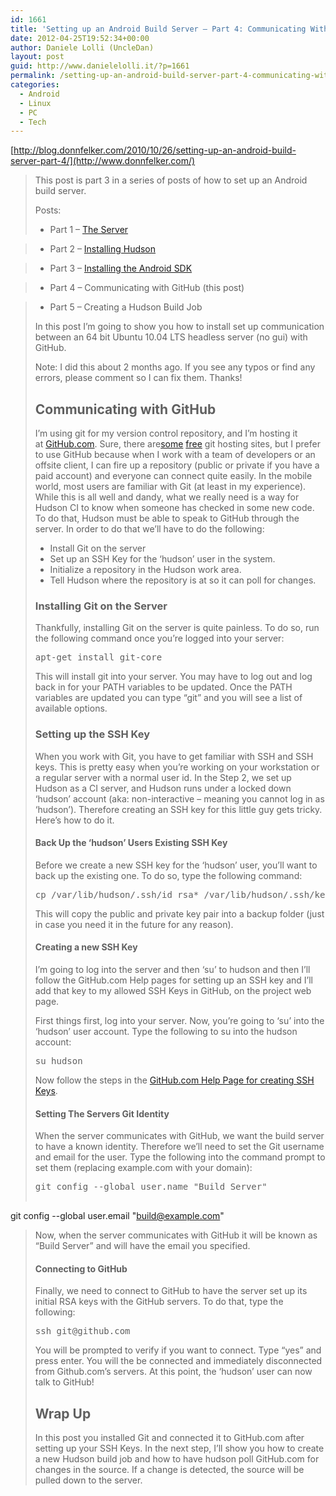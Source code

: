 ```yaml
---
id: 1661
title: 'Setting up an Android Build Server – Part 4: Communicating With Github « Donn Felker'
date: 2012-04-25T19:52:34+00:00
author: Daniele Lolli (UncleDan)
layout: post
guid: http://www.danielelolli.it/?p=1661
permalink: /setting-up-an-android-build-server-part-4-communicating-with-github-donn-felker-04-2012.html
categories:
  - Android
  - Linux
  - PC
  - Tech
---
```

[http://blog.donnfelker.com/2010/10/26/setting-up-an-android-build-server-part-4/](http://www.donnfelker.com/)

> This post is part 3 in a series of posts of how to set up an Android build server.
> 
> Posts:
> 
> * Part 1 – [The Server](http://www.donnfelker.com/)
  
> * Part 2 – [Installing Hudson](http://www.donnfelker.com/)
  
> * Part 3 – [Installing the Android SDK](http://www.donnfelker.com/)
  
> * Part 4 – Communicating with GitHub (this post)
  
> * Part 5 – Creating a Hudson Build Job
> 
> In this post I’m going to show you how to install set up communication between an 64 bit Ubuntu 10.04 LTS headless server (no gui) with GitHub.
> 
> Note: I did this about 2 months ago. If you see any typos or find any errors, please comment so I can fix them. Thanks!
> 
> ## Communicating with GitHub
> 
> I’m using git for my version control repository, and I’m hosting it at <a href="http://www.github.com/" target="_blank">GitHub.com</a>. Sure, there are<a href="http://www.projectlocker.com/" target="_blank">some</a> <a href="http://www.unfuddle.com/" target="_blank">free</a> git hosting sites, but I prefer to use GitHub because when I work with a team of developers or an offsite client, I can fire up a repository (public or private if you have a paid account) and everyone can connect quite easily. In the mobile world, most users are familiar with Git (at least in my experience).  While this is all well and dandy, what we really need is a way for Hudson CI to know when someone has checked in some new code. To do that, Hudson must be able to speak to GitHub through the server. In order to do that we’ll have to do the following:
> 
>   * Install Git on the server
>   * Set up an SSH Key for the ‘hudson’ user in the system.
>   * Initialize a repository in the Hudson work area.
>   * Tell Hudson where the repository is at so it can poll for changes.
> 
> ### Installing Git on the Server
> 
> Thankfully, installing Git on the server is quite painless. To do so, run the following command once you’re logged into your server:
> 
> <pre title="">apt-get install git-core</pre>
> 
> This will install git into your server. You may have to log out and log back in for your PATH variables to be updated. Once the PATH variables are updated you can type “git” and you will see a list of available options.
> 
> ### Setting up the SSH Key
> 
> When you work with Git, you have to get familiar with SSH and SSH keys. This is pretty easy when you’re working on your workstation or a regular server with a normal user id. In the Step 2, we set up Hudson as a CI server, and Hudson runs under a locked down ‘hudson’ account (aka: non-interactive – meaning you cannot log in as ‘hudson’). Therefore creating an SSH key for this little guy gets tricky. Here’s how to do it.
> 
> #### Back Up the ‘hudson’ Users Existing SSH Key
> 
> Before we create a new SSH key for the ‘hudson’ user, you’ll want to back up the existing one. To do so, type the following command:
> 
> <pre title="">cp /var/lib/hudson/.ssh/id_rsa* /var/lib/hudson/.ssh/key_backup/</pre>
> 
> This will copy the public and private key pair into a backup folder (just in case you need it in the future for any reason).
> 
> #### Creating a new SSH Key
> 
> I’m going to log into the server and then ‘su’ to hudson and then I’ll follow the GitHub.com Help pages for setting up an SSH key and I’ll add that key to my allowed SSH Keys in GitHub, on the project web page.
> 
> First things first, log into your server. Now, you’re going to ‘su’ into the ‘hudson’ user account. Type the following to su into the hudson account:
> 
> <pre title="">su hudson</pre>
> 
> Now follow the steps in the [GitHub.com Help Page for creating SSH Keys](http://help.github.com/linux-key-setup/).
> 
> #### Setting The Servers Git Identity
> 
> When the server communicates with GitHub, we want the build server to have a known identity. Therefore we’ll need to set the Git username and email for the user. Type the following into the command prompt to set them (replacing example.com with your domain):
> 
> <pre title="">git config --global user.name "Build Server"

git config --global user.email "build@example.com"</pre>
> 
> Now, when the server communicates with GitHub it will be known as “Build Server” and will have the email you specified.
> 
> #### Connecting to GitHub
> 
> Finally, we need to connect to GitHub to have the server set up its initial RSA keys with the GitHub servers. To do that, type the following:
> 
> <pre title="">ssh git@github.com</pre>
> 
> You will be prompted to verify if you want to connect. Type “yes” and press enter. You will the be connected and immediately disconnected from Github.com’s servers. At this point, the ‘hudson’ user can now talk to GitHub!
> 
> ## Wrap Up
> 
> In this post you installed Git and connected it to GitHub.com after setting up your SSH Keys. In the next step, I’ll show you how to create a new Hudson build job and how to have hudson poll GitHub.com for changes in the source. If a change is detected, the source will be pulled down to the server.
